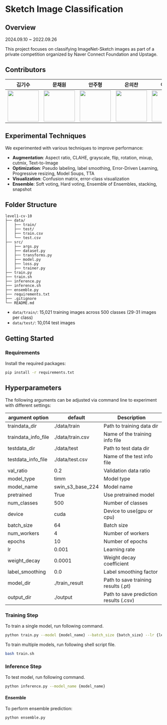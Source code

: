 # Sketch Image Classification
## Overview
2024.09.10 ~ 2022.09.26

This project focuses on classifying ImageNet-Sketch images as part of a private competition organized by Naver Connect Foundation and Upstage.


## Contributors
|김기수|문채원|안주형|은의찬|이재훈|장지우
|:----:|:----:|:----:|:----:|:----:|:----:|
| [<img src="https://github.com/user-attachments/assets/366fc4d1-3716-4214-a6ef-87f0a4c6147f" alt="" style="width:100px;100px;">](https://github.com/Bbuterfly) <br/> | [<img src="https://github.com/user-attachments/assets/ea61c11c-c577-45bb-ae8e-64dffa192402" alt="" style="width:100px;100px;">](https://github.com/mooniswan) <br/> | [<img src="https://github.com/user-attachments/assets/6bc5913f-6e59-4aae-9433-3db2c7251978" alt="" style="width:100px;100px;">](https://github.com/Ahn-latte) <br/> | [<img src="https://github.com/user-attachments/assets/22d440d4-516b-4973-a2fe-06adc145fa01" alt="" style="width:100px;100px;">](https://github.com/0522chan) <br/> | [<img src="https://github.com/user-attachments/assets/3ed91d99-0ad0-43ee-bb11-0aefc61a0a0e" alt="" style="width:100px;100px;">](https://github.com/syous154) <br/> | [<img src="https://github.com/user-attachments/assets/04f5faa7-05c4-4ecc-87f1-0befb53da70d" alt="" style="width:100px;100px;">](https://github.com/zangzoo) <br/> |

## Experimental Techniques

We experimented with various techniques to improve performance:

- **Augmentation**: Aspect ratio, CLAHE, grayscale, flip, rotation, mixup, cutmix, Text-to-Image
- **Optimization**: Pseudo labeling, label smoothing, Error-Driven Learning, Progressive resizing, Model Soups, TTA
- **Visualization**: Confusion matrix, error-class visualization
- **Ensemble**: Soft voting, Hard voting, Ensemble of Ensembles, stacking, snapshot


## Folder Structure
```
level1-cv-10
├── data/
│   ├── train/
│   ├── test/
│   ├── train.csv
│   └── test.csv
├── src/
│   ├── args.py
│   ├── dataset.py
│   ├── transforms.py
│   ├── model.py
│   ├── loss.py
│   ├── trainer.py
├── train.py
├── train.sh
├── inference.py
├── inference.sh
├── ensemble.py
├── requirements.txt
├── .gitignore
└── README.md
```
- `data/train/`: 15,021 training images across 500 classes (29-31 images per class)
- `data/test/`: 10,014 test images

## Getting Started

### Requirements
Install the required packages:
```bash
pip install -r requirements.txt
```

## Hyperparameters
The following arguments can be adjusted via command line to experiment with different settings:

|argument option|default|Description|
|---|---|---|
|traindata_dir|./data/train|Path to training data dir|
|traindata_info_file|./data/train.csv|Name of the training info file|
|testdata_dir|./data/test|Path to test data dir|
|testdata_info_file|./data/test.csv|Name of the test info file|
|val_ratio|0.2|Validation data ratio|
|model_type|timm|Model type|
|model_name|swin_s3_base_224|Model name|
|pretrained|True|Use pretrained model|
|num_classes|500|Number of classes|
|device|cuda|Device to use(gpu or cpu)|
|batch_size|64|Batch size|
|num_workers|4|Number of workers|
|epochs|10|Number of epochs|
|lr|0.001|Learning rate|
|weight_decay|0.0001|Weight decay coefficient|
|label_smoothing|0.0|Label smoothing factor|
|model_dir|./train_result|Path to save training results (.pt)|
|output_dir|./output|Path to save prediction results (.csv)|


### Training Step
To train a single model, run following command.
```bash
python train.py --model {model_name} --batch_size {batch_size} --lr {learning rate} --epochs {epochs} --label_smoothing {label smoothing}
```

To train multiple models, run following shell script file.
```sh
bash train.sh
```

### Inference Step
To test model, run following command.
```bash
python inference.py --model_name {model_name}
```

#### Ensemble
To perform ensemble prediction:
```bash
python ensemble.py
```
